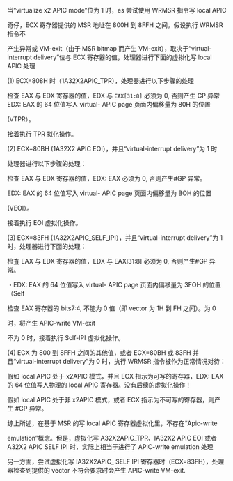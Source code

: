 
当“virtualize x2 APIC mode”位为 1 时，es 尝试使用 WRMSR 指令写 local APIC

奇仔，ECX 寄存器提供的 MSR 地址在 800H 到 8FFH 之间。假设执行 WRMSR 指令不

产生异常或 VM-exit（由于 MSR bitmap 而产生 VM-exit），取决于“virtual- interrupt  delivery”位与 ECX 寄存器的值，处理器进行下面的虚拟化写 local APIC 处理

 (1) ECX=808H 时（1A32X2APIC_TPR），处理器进行以下步骤的处理

检查 EAX 与 EDX 寄存器的值，EDX 与 `EAX[31:8]` 必须为 0, 否则产生 GP 异常 EDX: EAX 的 64 位值写人 virtual- APIC page 页面内偏移量为 80H 的位置

 (VTPR）。

接着执行 TPR 拟化操作。

 (2) ECX=80BH (1A32X2 APIC EOI），并且“virtual-interrupt delivery”为 1 时

处理器进行以下步骤的处理：

检查 EAX 与 EDX 寄存器的值，EDX: EAX 必须为 0, 否则产生#GP 异常。

EDX: EAX 的 64 位值写入 virtual- APIC page 页面内偏移量为 BOH 的位置

 (VEOI）。

接着执行 EOI 虚拟化操作。

 (3) ECX=83FH (1A32X2APIC_SELF_IPI），并且“virtual-interrupt delivery”为 1 时，处理器进行下面的处理：

检査 EAX 与 EDX 寄存器的值，EDX 与 EAXI31:8] 必须为 0, 否则产生#GP 异常。

・EDX: EAX 的 64 位值写入 virtual- APIC page 页面内偏移量为 3FOH 的位置（Self

检查 EAX 寄存器的 bits7:4, 不能为 0 值（即 vector 为 1H 到 FH 之间）。为 0

时，将产生 APIC-write VM-exit

不为 0 时，接着执行 Sclf-IPI 虚拟化操作。

 (4) ECX 为 800 到 8FFH 之间的其他值，或者 ECX=80BH 或 83FH 并且“virtual-interrupt delivery”为 0 时，执行 WRMSR 指令被作为正常情况对待：

假如 local APIC 处于 x2APIC 模式，并且 ECX 指示为可写的寄存器，EDX: EAX 的 64 位值写人物理的 local APIC 寄存器。没有后续的虚拟化操作！

假如 local APIC 处于非 x2APIC 模式，或者 ECX 指示为不可写的寄存器，则产生 #GP 异常。

综上所述，在基于 MSR 的写 local APIC 寄存器虚拟化里，不存在“Apic-write

 emulation”概念。但是，虚拟化写 A32X2APIC_TPR、IA32X2 APIC EOI 或者A32X2 APIC SELF IPI 时，实际上相当于进行了 APIC-write emulation 处理

另一方面，尝试虚拟化写 IA32X2APIC_ SELF IPI 寄存器时（ECX=83FH），处理器检查到提供的 vector 不符合要求时会产生 APIC-write VM-exit.